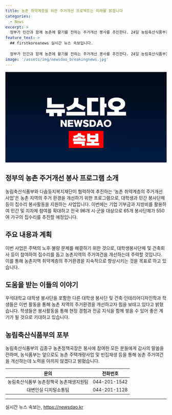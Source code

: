 ```yaml
---
title: 농촌 취약계층을 위한 주거개선 프로젝트는 미래를 밝힙니다
categories:
  - News
excerpt: >
  정부가 민간과 함께 농촌에 활기를 전하는 주거개선 봉사를 추진한다. 24일 농림축산식품부는 다솜둥지복지재단과 함께 ‘농촌 취약계층의 주거개선 사업’을 본격적으로 추진한다고 밝혔다. 대학생·민간봉사단체 등의 집수리 봉사활동을 지원하는 사업은 지난 2008년부터 실시되어 농촌 주민의 정주여건 개선을 위해 7607가구를 지원하였으며, 올해부터는 민간 및 지자체 참여 확대를 통해 96개 시·군의 550여 가구의 집수리를 연말까지 추진할 계획이다.
feature_text: >
  ## firstkoreanews 실시간 뉴스 속보입니다.

  정부가 민간과 함께 농촌에 활기를 전하는 주거개선 봉사를 추진한다. 24일 농림축산식품부는 다솜둥지복지재단과 함께 ‘농촌 취약계층의 주거개선 사업’을 본격적으로 추진한다고 밝혔다. 대학생·민간봉사단체 등의 집수리 봉사활동을 지원하는 사업은 지난 2008년부터 실시되어 농촌 주민의 정주여건 개선을 위해 7607가구를 지원하였으며, 올해부터는 민간 및 지자체 참여 확대를 통해 96개 시·군의 550여 가구의 집수리를 연말까지 추진할 계획이다.
image: '/assets/img/newsdao_breakingnews.jpg'
---
```


<p><img src="/assets/img/newsdao_breakingnews.jpg" alt="firstkoreanews 속보" /></p>

<h2 data-ke-size="size26">정부의 농촌 주거개선 봉사 프로그램 소개</h2>

<p data-ke-size="size16">농림축산식품부와 다솜둥지복지재단이 협력하여 추진하는 '농촌 취약계층의 주거개선 사업'은 농촌 지역의 주거 환경을 개선하기 위한 프로그램으로, 대학생과 민간 봉사단체 등이 집수리 봉사활동을 지원하는 사업입니다. 이번에는 기업 기부금과 지방비를 활용하여 민간 및 지자체 참여를 확대하고 전국 96개 시·군을 대상으로 65개 봉사단체가 550여 가구의 집수리를 추진할 예정입니다.</p>

<h2 data-ke-size="size26">주요 내용과 계획</h2>

<p data-ke-size="size16">이번 사업은 주택의 노후·불량 문제를 해결하기 위한 것으로, 대학생봉사단체 및 건축회사 등이 참여하여 집수리를 돕고 농촌지역의 주거여건을 개선하는데 주력할 것입니다. 이를 통해 농촌지역 취약계층의 주거환경을 지속적으로 향상시키는 것을 목표로 하고 있습니다.</p>

<h2 data-ke-size="size26">도움을 받는 이들의 이야기</h2>

<p data-ke-size="size16">우석대학교 대학생 봉사단을 포함한 다른 대학생 봉사단 및 건축·인테리어디자인학과 학생들은 이번 활동을 통해 농촌 지역의 주거환경을 개선하고자 힘을 보태고 있다고 밝혔습니다. 학생들은 봉사활동을 통해 현장 경험과 전공 지식을 함께 쌓을 수 있어 좋은 계기가 될 것으로 기대하고 있습니다.</p>

<h2 data-ke-size="size26">농림축산식품부의 포부</h2>

<p data-ke-size="size16">농림축산식품부의 김종구 농촌정책국장은 봉사에 참여한 모든 분들에게 감사의 말씀을 전하며, 농식품부는 앞으로도 농촌 주택개량사업 및 빈집재생 등을 통해 농촌 주거여건을 개선하는데 노력을 아끼지 않겠다고 밝혔습니다.</p>

<table>
<thead>
<tr>
<th style="text-align: center;">문의</th>
<th style="text-align: center;">전화번호</th>
</tr>
</thead>
<tbody>
<tr>
<td style="text-align: center;">농림축산식품부 농촌정책국 농촌재생지원팀</td>
<td style="text-align: center;">044-201-1542</td>
</tr>
<tr>
<td style="text-align: center;">대변인실 디지털소통팀</td>
<td style="text-align: center;">044-201-1128</td>
</tr>
</tbody>
</table>

<hr>
실시간 뉴스 속보는, <a href="https://newsdao.kr" rel="dofollow">https://newsdao.kr</a>


